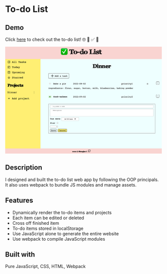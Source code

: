 # To-do List
## Demo
Click [here](https://wukongo-o.github.io/to-do/) to check out the to-do list! 🤓 📆 ✅ 🚩

![To do list page demo](./src/img/todo-list.png)

## Description
I designed and built the to-do list web app by following the OOP principals. It also uses webpack to bundle JS modules and manage assets.

## Features
- Dynamically render the to-do items and projects
- Each item can be edited or deleted
- Cross off finished item
- To-do items stored in localStorage
- Use JavaScript alone to generate the entire website
- Use webpack to compile JavaScript modules

## Built with
Pure JavaScript, CSS, HTML, Webpack